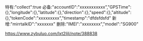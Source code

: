 特有:"collect":true
必备:"accountID":"xxxxxxxxxxx","GPSTime":{},"longitude":{},"latitude":{},"direction":{},"speed":{},"altitude":{},"tokenCode":"xxxxxxxxx","timestamp":"dfdsfdsfd"
新增:"mirrtalkID":"xxxxxxx"
删除:"IMEI":"xxxxxxxx","model":"SG900"

https://www.zybuluo.com/lxt2lili/note/388838 

